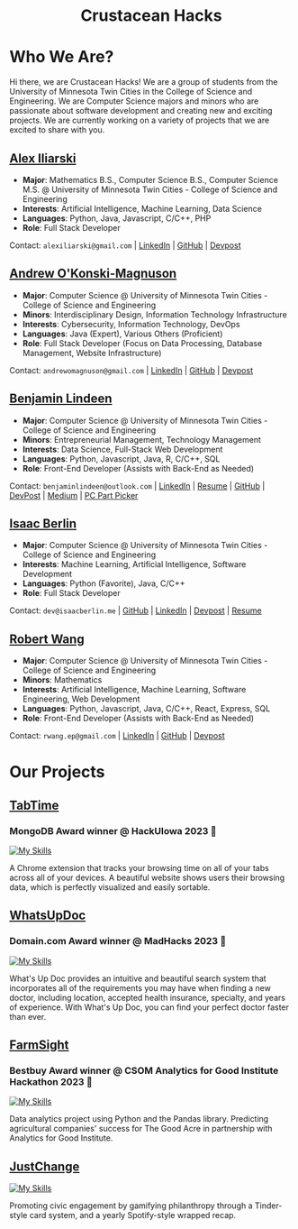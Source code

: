 <h1 align='center'>
  Crustacean Hacks
</h1>

# Who We Are? 
Hi there, we are Crustacean Hacks! We are a group of students from the University of Minnesota Twin Cities in the College of Science and Engineering. We are Computer Science majors and minors who are passionate about software development and creating new and exciting projects. We are currently working on a variety of projects that we are excited to share with you.

## [Alex Iliarski](https://github.com/alex-iliarski)
- **Major**: Mathematics B.S., Computer Science B.S., Computer Science M.S. @ University of Minnesota Twin Cities - College of Science and Engineering
- **Interests**: Artificial Intelligence, Machine Learning, Data Science
- **Languages**: Python, Java, Javascript, C/C++, PHP
- **Role**: Full Stack Developer

Contact: `alexiliarski@gmail.com` | [LinkedIn](https://www.linkedin.com/in/alex-iliarski/) | [GitHub](https://github.com/alex-iliarski) | [Devpost](https://devpost.com/alex-iliarski)

## [Andrew O'Konski-Magnuson](https://github.com/i0dev)
- **Major**: Computer Science @ University of Minnesota Twin Cities - College of Science and Engineering
- **Minors**: Interdisciplinary Design, Information Technology Infrastructure
- **Interests**: Cybersecurity, Information Technology, DevOps
- **Languages**: Java (Expert), Various Others (Proficient)
- **Role**: Full Stack Developer (Focus on Data Processing, Database Management, Website Infrastructure)

Contact: `andrewomagnuson@gmail.com` | [LinkedIn](https://www.linkedin.com/in/andrewomagnuson/) | [GitHub](https://github.com/i0dev) | [Devpost](https://devpost.com/i0dev)

## [Benjamin Lindeen](https://github.com/BenjaminLindeen) 
- **Major**: Computer Science @ University of Minnesota Twin Cities - College of Science and Engineering
- **Minors**: Entrepreneurial Management, Technology Management
- **Interests**: Data Science, Full-Stack Web Development
- **Languages**: Python, Javascript, Java, R, C/C++, SQL
- **Role**: Front-End Developer (Assists with Back-End as Needed)

Contact: `benjaminlindeen@outlook.com` | [LinkedIn](https://www.linkedin.com/in/benjaminlindeen) | [Resume](https://docs.google.com/document/d/1umGJqfcDb26GyK_wBpfdNIRu-HMwFcV4mJjp5U9vrVI/edit?usp=sharing) | [GitHub](https://github.com/BenjaminLindeen) | [DevPost](https://devpost.com/benjaminlindeen?ref_content=user-portfolio&ref_feature=portfolio&ref_medium=global-nav) | [Medium](https://medium.com/@benjaminlindeen) | [PC Part Picker](https://pcpartpicker.com/user/Asian_PC_Guy/saved/)

## [Isaac Berlin](https://github.com/isaac-berlin)  
- **Major**: Computer Science @ University of Minnesota Twin Cities - College of Science and Engineering
- **Interests**: Machine Learning, Artificial Intelligence, Software Development
- **Languages**: Python (Favorite), Java, C/C++
- **Role**: Full Stack Developer

Contact: `dev@isaacberlin.me` | [GitHub](https://github.com/isaac-berlin) | [LinkedIn](https://www.linkedin.com/in/isaac-berlin/) | [Devpost](https://devpost.com/isaac-berlin) | [Resume](resumes/isaac-berlin/Isaac%20Berlin%20Resume%20V2.pdf)

## [Robert Wang](https://github.com/RWang-Dev)
- **Major**: Computer Science @ University of Minnesota Twin Cities - College of Science and Engineering
- **Minors**: Mathematics
- **Interests**: Artificial Intelligence, Machine Learning, Software Engineering, Web Development
- **Languages**: Python, Javascript, Java, C/C++, React, Express, SQL
- **Role**: Front-End Developer (Assists with Back-End as Needed)

Contact: `rwang.ep@gmail.com` | [LinkedIn](https://www.linkedin.com/in/rwang523/) | [GitHub](https://github.com/RWang-Dev) | [Devpost](https://devpost.com/RWang-Dev)


# Our Projects

## [TabTime](https://github.com/Crustacean-Hacks/HackUIowa)
### MongoDB Award winner @ HackUIowa 2023 🎉
[![My Skills](https://skillicons.dev/icons?i=python,javascript,flask,html,css,bootstrap,mongodb)](https://skillicons.dev)

A Chrome extension that tracks your browsing time on all of your tabs across all of your devices. A beautiful website shows users their browsing data, which is perfectly visualized and easily sortable. 

## [WhatsUpDoc](https://github.com/Crustacean-Hacks/WhatsUpDoc)
### Domain.com Award winner @ MadHacks 2023 🎉
[![My Skills](https://skillicons.dev/icons?i=python,flask,html,css,bootstrap,mongodb)](https://skillicons.dev)

What's Up Doc provides an intuitive and beautiful search system that incorporates all of the requirements you may have when finding a new doctor, including location, accepted health insurance, specialty, and years of experience. With What's Up Doc, you can find your perfect doctor faster than ever.

## [FarmSight](https://github.com/Crustacean-Hacks/FarmSight)
### Bestbuy Award winner @ CSOM Analytics for Good Institute Hackathon 2023 🎉
[![My Skills](https://skillicons.dev/icons?i=python,javascript,django,react,html,css)](https://skillicons.dev)

Data analytics project using Python and the Pandas library. Predicting agricultural companies' success for The Good Acre in partnership with Analytics for Good Institute. 

## [JustChange](https://github.com/Crustacean-Hacks/JustChange)
[![My Skills](https://skillicons.dev/icons?i=javascript,java,python,mysql,html,css)](https://skillicons.dev)

Promoting civic engagement by gamifying philanthropy through a Tinder-style card system, and a yearly Spotify-style wrapped recap. 
